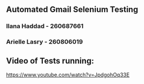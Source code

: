 ## Automated Gmail Selenium Testing 

### Ilana Haddad - 260687661
### Arielle Lasry - 260806019

## Video of Tests running:
https://www.youtube.com/watch?v=JpdgohOq33E
